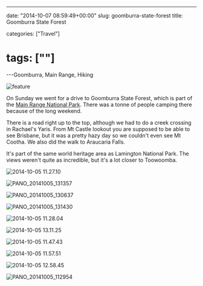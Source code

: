---

date: "2014-10-07 08:59:49+00:00"
slug: goomburra-state-forest
title: Goomburra State Forest

categories: ["Travel"]
# tags: [""]
---Goomburra, Main Range, Hiking

![feature](feature3.jpg)

On Sunday we went for a drive to Goomburra State Forest, which is part of the [Main Range National Park](www.nprsr.qld.gov.au/parks/main-range/about.html). There was a tonne of people camping there because of the long weekend.

There is a road right up to the top, although we had to do a creek crossing in Rachael's Yaris. From Mt Castle lookout you are supposed to be able to see Brisbane, but it was a pretty hazy day so we couldn't even see Mt Cootha. We also did the walk to Araucaria Falls.

It's part of the same world heritage area as Lamington National Park. The views weren't quite as incredible, but it's a lot closer to Toowoomba.

![2014-10-05 11.27.10](2014-10-05-11-27-10.jpg)

![PANO_20141005_131357](pano_20141005_131357.jpg)

![PANO_20141005_130637](pano_20141005_130637.jpg)

![PANO_20141005_131430](pano_20141005_131430.jpg)

![2014-10-05 11.28.04](2014-10-05-11-28-04.jpg)

![2014-10-05 13.11.25](2014-10-05-13-11-25.jpg)

![2014-10-05 11.47.43](2014-10-05-11-47-43.jpg)

![2014-10-05 11.57.51](2014-10-05-11-57-51.jpg)

![2014-10-05 12.58.45](2014-10-05-12-58-45.jpg)

![PANO_20141005_112954](pano_20141005_112954.jpg)
